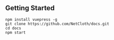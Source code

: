 ## Getting Started

```
npm install vuepress -g
git clone https://github.com/NetCloth/docs.git
cd docs
npm start
```
